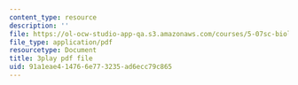 ```yaml
---
content_type: resource
description: ''
file: https://ol-ocw-studio-app-qa.s3.amazonaws.com/courses/5-07sc-biological-chemistry-i-fall-2013/91a1eae414766e773235ad6ecc79c865_vL_E7Ik_vBs.pdf
file_type: application/pdf
resourcetype: Document
title: 3play pdf file
uid: 91a1eae4-1476-6e77-3235-ad6ecc79c865
---
```

